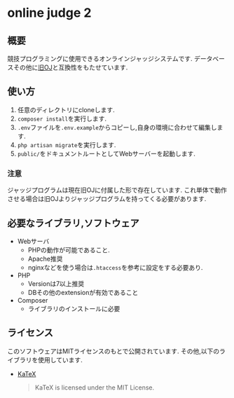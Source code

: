 # online judge 2
## 概要
競技プログラミングに使用できるオンラインジャッジシステムです.
データベースその他に[旧OJ](https://gitbucket.ibuki2003.yokohama/ibuki2003/online_judge)と互換性をもたせています.
## 使い方
1. 任意のディレクトリにcloneします.
2. `composer install`を実行します.
3. `.env`ファイルを`.env.example`からコピーし,自身の環境に合わせて編集します.
4. `php artisan migrate`を実行します.
5. `public/`をドキュメントルートとしてWebサーバーを起動します.

### 注意
ジャッジプログラムは現在旧OJに付属した形で存在しています.
これ単体で動作させる場合は旧OJよりジャッジプログラムを持ってくる必要があります.

## 必要なライブラリ,ソフトウェア
- Webサーバ
    - PHPの動作が可能であること.
    - Apache推奨
    - nginxなどを使う場合は`.htaccess`を参考に設定をする必要あり.
- PHP
    - Versionは7以上推奨
    - DBその他のextensionが有効であること
- Composer
    - ライブラリのインストールに必要

## ライセンス
このソフトウェアはMITライセンスのもとで公開されています.
その他,以下のライブラリを使用しています.

- [KaTeX](https://github.com/KaTeX/KaTeX)
  > KaTeX is licensed under the MIT License.

